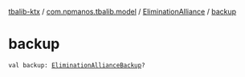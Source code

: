 [tbalib-ktx](../../index.md) / [com.npmanos.tbalib.model](../index.md) / [EliminationAlliance](index.md) / [backup](./backup.md)

# backup

`val backup: `[`EliminationAllianceBackup`](../-elimination-alliance-backup/index.md)`?`